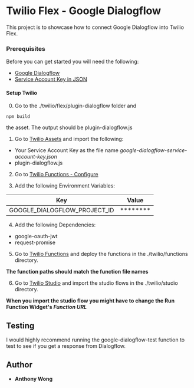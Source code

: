 # Twilio Flex - Google Dialogflow

This project is to showcase how to connect Google Dialogflow into Twilio Flex.

### Prerequisites

Before you can get started you will need the following:
* [Google Dialogflow](https://cloud.google.com/dialogflow/)
* [Service Account Key in JSON](https://dialogflow.com/docs/reference/v2-auth-setup)

#### Setup Twilio

0. Go to the ./twilio/flex/plugin-dialogflow folder and 

```console
npm build
```

the asset. The output should be plugin-dialogflow.js

1. Go to [Twilio Assets](https://www.twilio.com/console/assets/public) and import the following:
- Your Service Account Key as the file name <em>google-dialogflow-service-account-key.json</em>
- plugin-dialogflow.js

2. Go to [Twilio Functions - Configure](https://www.twilio.com/console/functions/configure)

3. Add the following Environment Variables:

| Key                          	| Value    	|
|------------------------------	|----------	|
| GOOGLE_DIALOGFLOW_PROJECT_ID 	| ******** 	|

4. Add the following Dependencies:
- google-oauth-jwt
- request-promise

5. Go to [Twilio Functions](https://www.twilio.com/console/functions/manage) and deploy the functions in the ./twilio/functions directory.

**The function paths should match the function file names**

6. Go to [Twilio Studio](https://www.twilio.com/console/studio/dashboard) and import the studio flows in the ./twilio/studio directory.

**When you import the studio flow you might have to change the Run Function Widget's <em>Function URL</em>**

## Testing 

I would highly recommend running the google-dialogflow-test function to test to see if you get a response from Dialogflow.

## Author

* **Anthony Wong**